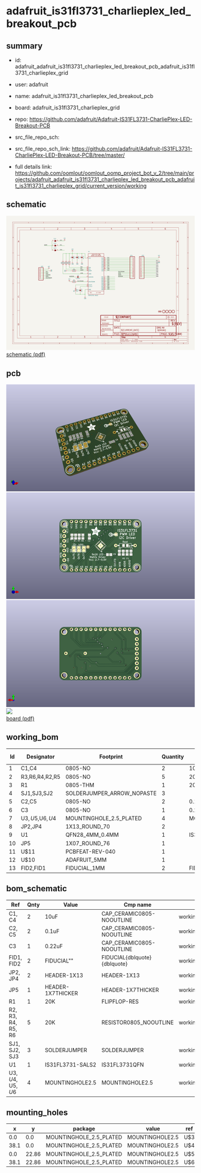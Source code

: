 # adafruit_is31fl3731_charlieplex_led_breakout_pcb
 
## summary 
* id: adafruit_adafruit_is31fl3731_charlieplex_led_breakout_pcb_adafruit_is31fl3731_charlieplex_grid
* user: adafruit
* name: adafruit_is31fl3731_charlieplex_led_breakout_pcb
* board: adafruit_is31fl3731_charlieplex_grid
* repo: https://github.com/adafruit/Adafruit-IS31FL3731-CharliePlex-LED-Breakout-PCB



* src_file_repo_sch: 
* src_file_repo_sch_link: https://github.com/adafruit/Adafruit-IS31FL3731-CharliePlex-LED-Breakout-PCB/tree/master/
* full details link: https://github.com/oomlout/oomlout_oomp_project_bot_v_2/tree/main/projects/adafruit_adafruit_is31fl3731_charlieplex_led_breakout_pcb_adafruit_is31fl3731_charlieplex_grid/current_version/working  

## schematic  
![](working_schematic_600.png)  
[schematic (pdf)](working_schematic.pdf) 






















## pcb  
![](working_3d_600.png) 
![](working_3d_front_600.png)  
![](working_3d_back_600.png)  
![](working_600.png)  
[board (pdf)](working.pdf)  

## working_bom
| Id | Designator | Footprint | Quantity | Designation | Supplier and ref |  | None | 
| --- | --- | --- | --- | --- | --- | --- | --- | 
| 1 | C1,C4 | 0805-NO | 2 | 10uF |  |  | [''] | 
| 2 | R3,R6,R4,R2,R5 | 0805-NO | 5 | 20K |  |  | [''] | 
| 3 | R1 | 0805-THM | 1 | 20K |  |  | [''] | 
| 4 | SJ1,SJ3,SJ2 | SOLDERJUMPER_ARROW_NOPASTE | 3 |  |  |  | [''] | 
| 5 | C2,C5 | 0805-NO | 2 | 0.1uF |  |  | [''] | 
| 6 | C3 | 0805-NO | 1 | 0.22uF |  |  | [''] | 
| 7 | U$3,U$5,U$6,U$4 | MOUNTINGHOLE_2.5_PLATED | 4 | MOUNTINGHOLE2.5 |  |  | [''] | 
| 8 | JP2,JP4 | 1X13_ROUND_70 | 2 |  |  |  | [''] | 
| 9 | U1 | QFN28_4MM_0.4MM | 1 | IS31FL3731-SALS2 |  |  | [''] | 
| 10 | JP5 | 1X07_ROUND_76 | 1 |  |  |  | [''] | 
| 11 | U$11 | PCBFEAT-REV-040 | 1 |  |  |  | [''] | 
| 12 | U$10 | ADAFRUIT_5MM | 1 |  |  |  | [''] | 
| 13 | FID2,FID1 | FIDUCIAL_1MM | 2 | FIDUCIAL" |  |  | [''] | 


## bom_schematic
| Ref | Qnty | Value | Cmp name | Footprint | Description | Vendor | DNP | 
| --- | --- | --- | --- | --- | --- | --- | --- | 
| C1, C4 | 2 | 10uF | CAP_CERAMIC0805-NOOUTLINE | working:0805-NO |  |  |  | 
| C2, C5 | 2 | 0.1uF | CAP_CERAMIC0805-NOOUTLINE | working:0805-NO |  |  |  | 
| C3 | 1 | 0.22uF | CAP_CERAMIC0805-NOOUTLINE | working:0805-NO |  |  |  | 
| FID1, FID2 | 2 | FIDUCIAL"" | FIDUCIAL{dblquote}{dblquote} | working:FIDUCIAL_1MM |  |  |  | 
| JP2, JP4 | 2 | HEADER-1X13 | HEADER-1X13 | working:1X13_ROUND_70 |  |  |  | 
| JP5 | 1 | HEADER-1X7THICKER | HEADER-1X7THICKER | working:1X07_ROUND_76 |  |  |  | 
| R1 | 1 | 20K | FLIPFLOP-RES | working:0805-THM |  |  |  | 
| R2, R3, R4, R5, R6 | 5 | 20K | RESISTOR0805_NOOUTLINE | working:0805-NO |  |  |  | 
| SJ1, SJ2, SJ3 | 3 | SOLDERJUMPER | SOLDERJUMPER | working:SOLDERJUMPER_ARROW_NOPASTE |  |  |  | 
| U1 | 1 | IS31FL3731-SALS2 | IS31FL3731QFN | working:QFN28_4MM_0.4MM |  |  |  | 
| U$3, U$4, U$5, U$6 | 4 | MOUNTINGHOLE2.5 | MOUNTINGHOLE2.5 | working:MOUNTINGHOLE_2.5_PLATED |  |  |  | 


## mounting_holes
| x | y | package | value | ref | size | 
| --- | --- | --- | --- | --- | --- | 
| 0.0 | 0.0 | MOUNTINGHOLE_2.5_PLATED | MOUNTINGHOLE2.5 | U$3 | m3 | 
| 38.1 | 0.0 | MOUNTINGHOLE_2.5_PLATED | MOUNTINGHOLE2.5 | U$4 | m3 | 
| 0.0 | 22.86 | MOUNTINGHOLE_2.5_PLATED | MOUNTINGHOLE2.5 | U$5 | m3 | 
| 38.1 | 22.86 | MOUNTINGHOLE_2.5_PLATED | MOUNTINGHOLE2.5 | U$6 | m3 | 


